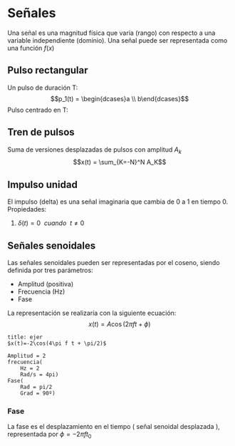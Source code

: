 # Señales
Una señal es una magnitud física que varia (rango) con  respecto a una variable independiente (dominio). Una señal puede ser representada como una función $f(x)$
## Pulso rectangular
Un pulso de duración T:$$p_1(t) = \begin{dcases}a \\ b\end{dcases}$$
Pulso centrado en T:

## Tren de pulsos
Suma de versiones desplazadas de pulsos con amplitud $A_k$$$x(t) = \sum_{K=-N}^N A_K$$
## Impulso unidad
El impulso (delta) es una señal imaginaria que cambia de 0 a 1 en tiempo 0.
Propiedades:
1. $\delta (t)= 0 \ \ cuando \ \ t\neq0$

## Señales senoidales
Las señales senoidales pueden ser representadas por el coseno, siendo definida por tres parámetros:
- Amplitud (positiva)
- Frecuencia (Hz)
- Fase

La representación se realizaría con la siguiente ecuación:$$x(t)=A\cos(2\pi f t + \phi)$$
```ad-summary
title: ejer
$x(t)=-2\cos(4\pi f t + \pi/2)$

Amplitud = 2
frecuencia(
	Hz = 2
	Rad/s = 4pi)
Fase(
	Rad = pi/2
	Grad = 90º)
```

### Fase
La fase es el desplazamiento en el tiempo ( señal senoidal desplazada ), representada por $\phi=-2\pi ft_0$
